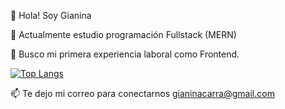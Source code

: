 👋 Hola! Soy Gianina


🌱 Actualmente estudio programación Fullstack (MERN)


🔭 Busco mi primera experiencia laboral como Frontend.


[![Top Langs](https://github-readme-stats.vercel.app/api/top-langs/?username=GianinaLC&theme=blueberry&layout=compact)](https://github.com/anuraghazra/github-readme-stats)



📫 Te dejo mi correo para conectarnos gianinacarra@gmail.com
